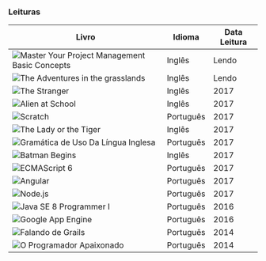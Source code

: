 

### Leituras


| Livro | Idioma | Data Leitura |
| ------ | ------ | ------ |
| ![Master Your Project Management Basic Concepts](https://images-na.ssl-images-amazon.com/images/I/51kZHrkMlVL.jpg) | Inglês | Lendo |
| ![The Adventures in the grasslands](http://english-e-reader.net/covers/The_Adventures_in_The_Grasslands-John_Bookworm.jpg) | Inglês | Lendo |
| ![The Stranger](http://english-e-books.net/books/elementary/The_Stranger-Norman_Whitney/The_Stranger-Norman_Whitney.jpg) | Inglês | 2017 |
| ![Alien at School](http://english-e-books.net/books/elementary/Alien_at_School-Michelle_Brown/Alien_at_School-Michelle_Brown.jpg) | Inglês | 2017 |
| ![Scratch](https://cdn.shopify.com/s/files/1/0155/7645/products/YenvGixkQWFaq3oZpZr7dGXue8geB59fbwBHgS23orQ_large.jpg?v=1496341655) | Português | 2017 |
| ![The Lady or the  Tiger](http://english-e-books.net/books/elementary/The_Lady_or_the_Tiger-Frank_Stockton/The_Lady_or_the_Tiger-Frank_Stockton.jpg) | Inglês | 2017 |
| ![Gramática de Uso Da Língua Inglesa](http://mthumbs.buscape.com.br/livros/gramatica-de-uso-da-lingua-inglesa-a-gramatica-do-ingles-na-ponta-da-lingua-9788535241570_300x300-PU6e7a88bd_1.jpg) | Português | 2017 |
| ![Batman Begins](http://english-e-books.net/books/elementary/Batman_Begins-Goyer_David/Batman_Begins-Goyer_David.jpg) | Inglês | 2017 |
| ![ECMAScript 6](https://cdn.shopify.com/s/files/1/0155/7645/products/yPVDxju4tCeqY45tdQtvOZo6bdCztD7A1gUZHRoZ5wU_large.jpg?v=1490381498) | Português | 2017 |
| ![Angular](https://cdn.shopify.com/s/files/1/0155/7645/products/Amazon-Aplicacoes-com-Angular_large.jpg?v=1494010530) | Português | 2017 |
| ![Node.js](https://cdn.shopify.com/s/files/1/0155/7645/products/nodejs-featured_large.png?v=1411486494) | Português | 2017 |
| ![Java SE 8 Programmer I](https://cdn.shopify.com/s/files/1/0155/7645/products/certificacao-java-featured_large.png?v=1431470873) | Português | 2016 |
| ![Google App Engine](https://cdn.shopify.com/s/files/1/0155/7645/products/0rFczV31owpuKMbo6C_L8M9_HmhQiz8R-0NHeYJ_3og_size_mode_3_size_1024x768_large.jpeg?v=1456513904) | Português | 2016 |
| ![Falando de Grails](https://cdn.shopify.com/s/files/1/0155/7645/products/grails-featured_large.png?v=1429737103)| Português | 2014 |
| ![O Programador Apaixonado](https://cdn.shopify.com/s/files/1/0155/7645/products/programador-apaixonado-featured_large.png?v=1411566032)| Português | 2014 |


